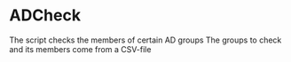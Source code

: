 # ADCheck
The script checks the members of certain AD groups
The groups to check and its members come from a CSV-file
